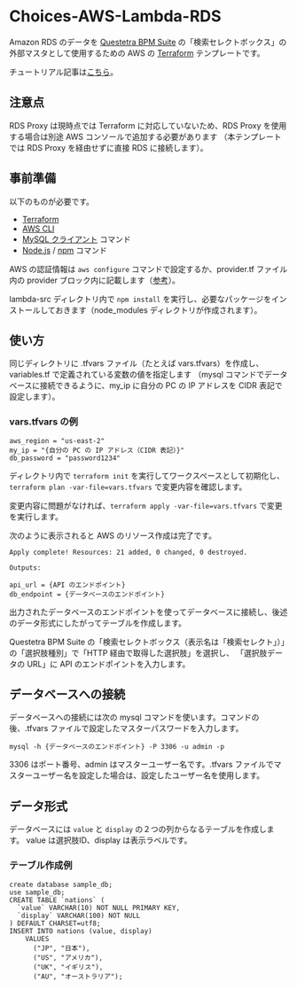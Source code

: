 # Choices-AWS-Lambda-RDS
Amazon RDS のデータを [Questetra BPM Suite](https://questetra.com/) の「検索セレクトボックス」の外部マスタとして使用するための 
AWS の [Terraform](https://www.terraform.io/) テンプレートです。

チュートリアル記事は[こちら](https://support.questetra.com/ja/developer-blog/choices-aws-lambda-rds-terraform/)。

## 注意点
RDS Proxy は現時点では Terraform に対応していないため、RDS Proxy を使用する場合は別途 AWS コンソールで追加する必要があります
（本テンプレートでは RDS Proxy を経由せずに直接 RDS に接続します）。

## 事前準備
以下のものが必要です。
* [Terraform](https://www.terraform.io/downloads.html)
* [AWS CLI](https://aws.amazon.com/cli/)
* [MySQL クライアント](https://www.mysql.com/) コマンド
* [Node.js](https://nodejs.org/) / [npm](https://www.npmjs.com/) コマンド

AWS の認証情報は `aws configure` コマンドで設定するか、provider.tf ファイル内の provider ブロック内に記載します（[参考](https://www.terraform.io/docs/providers/aws/index.html#static-credentials)）。

lambda-src ディレクトリ内で `npm install` を実行し、必要なパッケージをインストールしておきます（node_modules ディレクトリが作成されます）。

## 使い方
同じディレクトリに .tfvars ファイル（たとえば vars.tfvars）を作成し、 variables.tf で定義されている変数の値を指定します
（mysql コマンドでデータベースに接続できるように、my_ip に自分の PC の IP アドレスを CIDR 表記で設定します）。

### vars.tfvars の例
```
aws_region = "us-east-2"
my_ip = "{自分の PC の IP アドレス（CIDR 表記）}"
db_password = "password1234"
```

ディレクトリ内で `terraform init` を実行してワークスペースとして初期化し、
`terraform plan -var-file=vars.tfvars` で変更内容を確認します。

変更内容に問題がなければ、`terraform apply -var-file=vars.tfvars` で変更を実行します。

次のように表示されると AWS のリソース作成は完了です。
```
Apply complete! Resources: 21 added, 0 changed, 0 destroyed.

Outputs:

api_url = {API のエンドポイント}
db_endpoint = {データベースのエンドポイント}
```

出力されたデータベースのエンドポイントを使ってデータベースに接続し、後述のデータ形式にしたがってテーブルを作成します。

Questetra BPM Suite の「検索セレクトボックス（表示名は「検索セレクト」）」の「選択肢種別」で「HTTP 経由で取得した選択肢」を選択し、
「選択肢データの URL」に API のエンドポイントを入力します。

## データベースへの接続
データベースへの接続には次の mysql コマンドを使います。コマンドの後、.tfvars ファイルで設定したマスターパスワードを入力します。
```
mysql -h {データベースのエンドポイント} -P 3306 -u admin -p
```
3306 はポート番号、admin はマスターユーザー名です。.tfvars ファイルでマスターユーザー名を設定した場合は、設定したユーザー名を使用します。

## データ形式
データベースには `value` と `display` の２つの列からなるテーブルを作成します。
value は選択肢ID、display は表示ラベルです。

### テーブル作成例
```
create database sample_db;
use sample_db;
CREATE TABLE `nations` (
  `value` VARCHAR(10) NOT NULL PRIMARY KEY,
  `display` VARCHAR(100) NOT NULL
) DEFAULT CHARSET=utf8;
INSERT INTO nations (value, display)
    VALUES
      ("JP", "日本"),
      ("US", "アメリカ"),
      ("UK", "イギリス"),
      ("AU", "オーストラリア");
```